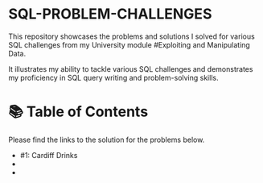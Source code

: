 # SQL-PROBLEM-CHALLENGES

This repository showcases the problems and solutions I solved for various SQL challenges from my University module #Exploiting and Manipulating Data.

It illustrates my ability to tackle various SQL challenges and demonstrates my proficiency in SQL query writing and problem-solving skills.

# 📚 Table of Contents

Please find the links to the solution for the problems below. 
  - #1: Cardiff Drinks
  -
  -
